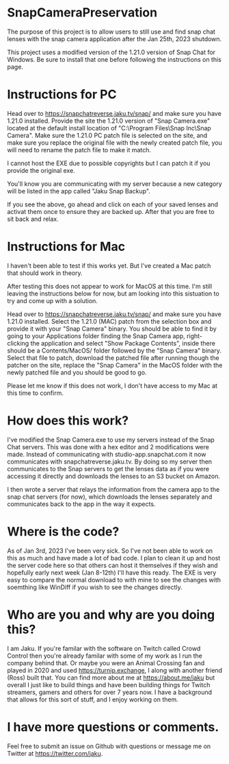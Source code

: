 # SnapCameraPreservation

The purpose of this project is to allow users to still use and find snap chat lenses with the snap camera application after the Jan 25th, 2023 shutdown.

This project uses a modified version of the 1.21.0 version of Snap Chat for Windows. Be sure to install that one before following the instructions on this page.

# Instructions for PC
Head over to https://snapchatreverse.jaku.tv/snap/ and make sure you have 1.21.0 installed. Provide the site the 1.21.0 version of "Snap Camera.exe" located at the default install location of "C:\Program Files\Snap Inc\Snap Camera". Make sure the 1.21.0 PC patch file is selected on the site, and make sure you replace the original file with the newly created patch file, you will need to rename the patch file to make it match.

I cannot host the EXE due to possible copyrights but I can patch it if you provide the original exe.

You'll know you are communicating with my server because a new category will be listed in the app called "Jaku Snap Backup".

If you see the above, go ahead and click on each of your saved lenses and activat them once to ensure they are backed up. After that you are free to sit back and relax.

# Instructions for Mac
I haven't been able to test if this works yet. But I've created a Mac patch that should work in theory. 

After testing this does not appear to work for MacOS at this time. I'm still leaving the instructions below for now, but am looking into this sistuation to try and come up with a solution.

Head over to https://snapchatreverse.jaku.tv/snap/ and make sure you have 1.21.0 installed. Select the 1.21.0 (MAC) patch from the selection box and provide it with your "Snap Camera" binary. You should be able to find it by going to your Applications folder finding the Snap Camera app, right-clicking the application and select "Show Package Contents", inside there should be a Contents/MacOS/ folder followed by the "Snap Camera" binary. Select that file to patch, download the patched file after running though the patcher on the site, replace the "Snap Camera" in the MacOS folder with the newly patched file and you should be good to go.

Please let me know if this does not work, I don't have access to my Mac at this time to confirm.


# How does this work?

I've modified the Snap Camera.exe to use my servers instead of the Snap Chat servers. This was done with a hex editor and 2 modifications were made. Instead of communicating with studio-app.snapchat.com it now communicates with snapchatreverse.jaku.tv. By doing so my server then communicates to the Snap servers to get the lenses data as if you were accessing it directly and downloads the lenses to an S3 bucket on Amazon. 

I then wrote a server that relays the information from the camera app to the snap chat servers (for now), which downloads the lenses separately and communicates back to the app in the way it expects.  

# Where is the code?
As of Jan 3rd, 2023 I've been very sick. So I've not been able to work on this as much and have made a lot of bad code. I plan to clean it up and host the server code here so that others can host it themselves if they wish and hopefully early next week (Jan 8-12th) I'll have this ready. The EXE is very easy to compare the normal download to with mine to see the changes with soemthing like WinDiff if you wish to see the changes directly.

# Who are you and why are you doing this?

I am Jaku. If you're familar with the software on Twitch called Crowd Control then you're already familar with some of my work as I run the company behind that. Or maybe you were an Animal Crossing fan and played in 2020 and used https://turnip.exchange, I along with another friend (Ross) built that. You can find more about me at https://about.me/jaku but overall I just like to build things and have been building things for Twitch streamers, gamers and others for over 7 years now. I have a background that allows for this sort of stuff, and I enjoy working on them. 


# I have more questions or comments.
Feel free to submit an issue on Github with questions or message me on Twitter at https://twitter.com/jaku. 
